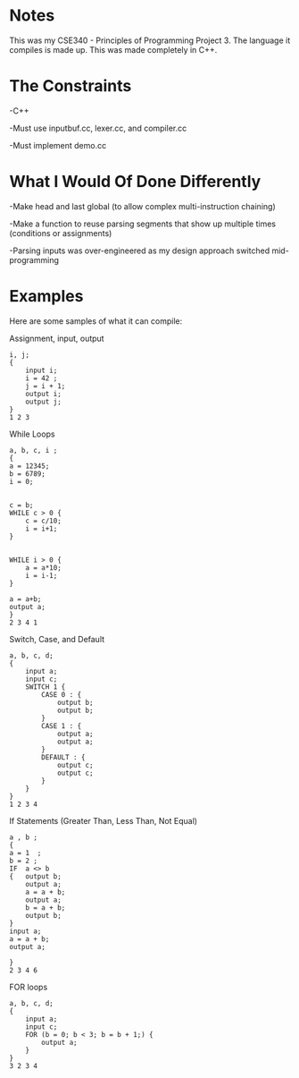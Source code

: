 # Notes

This was my CSE340 - Principles of Programming Project 3. The language it compiles is made up.
This was made completely in C++. 

# The Constraints

-C++

-Must use inputbuf.cc, lexer.cc, and compiler.cc

-Must implement demo.cc

# What I Would Of Done Differently

-Make head and last global (to allow complex multi-instruction chaining)

-Make a function to reuse parsing segments that show up multiple times (conditions or assignments)

-Parsing inputs was over-engineered as my design approach switched mid-programming


# Examples

Here are some samples of what it can compile:

Assignment, input, output
```
i, j;
{
	input i;
  	i = 42 ;
  	j = i + 1; 
	output i;
	output j;
}
1 2 3
```

While Loops
```
a, b, c, i ;
{
a = 12345;
b = 6789;
i = 0;


c = b;
WHILE c > 0 {		
	c = c/10;
	i = i+1;
}


WHILE i > 0 {
	a = a*10;
	i = i-1;
}

a = a+b;
output a;
}
2 3 4 1
```

Switch, Case, and Default
```
a, b, c, d;
{
    input a;
    input c;
    SWITCH 1 {
        CASE 0 : {
            output b;
            output b;
        }
        CASE 1 : {
            output a;
            output a;
        }
        DEFAULT : {
            output c;
            output c;
        }
    }
}
1 2 3 4
```

If Statements (Greater Than, Less Than, Not Equal)
```
a , b ;
{
a = 1  ;
b = 2 ; 
IF  a <> b
{	output b;
	output a;
	a = a + b; 
	output a;
	b = a + b;
	output b;
}
input a;
a = a + b;
output a;

}
2 3 4 6
```

FOR loops 
```
a, b, c, d;
{
    input a;
    input c;
    FOR (b = 0; b < 3; b = b + 1;) {
        output a;
    }
}
3 2 3 4
```